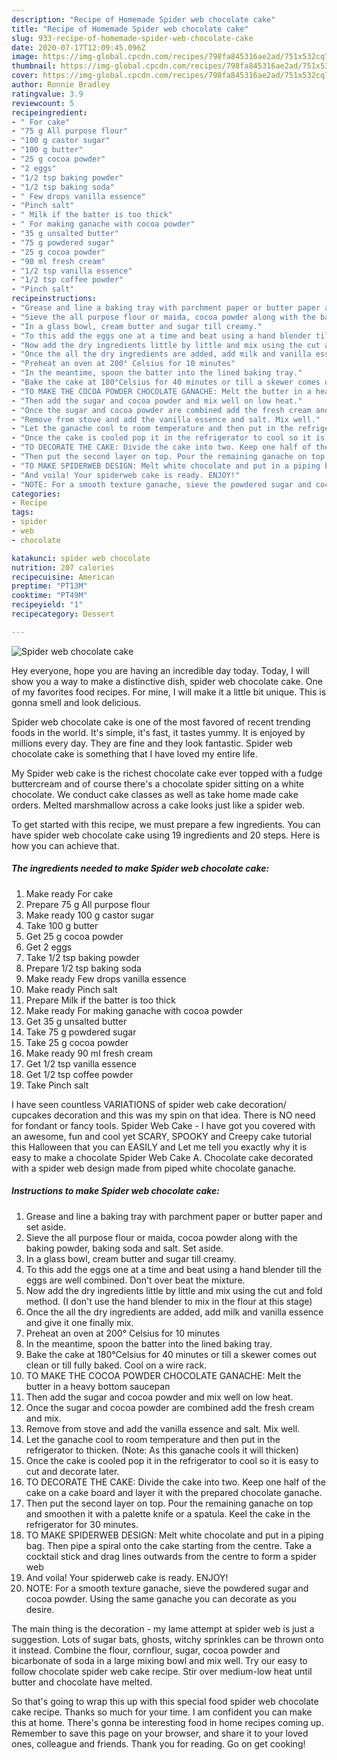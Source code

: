 ```yaml
---
description: "Recipe of Homemade Spider web chocolate cake"
title: "Recipe of Homemade Spider web chocolate cake"
slug: 933-recipe-of-homemade-spider-web-chocolate-cake
date: 2020-07-17T12:09:45.096Z
image: https://img-global.cpcdn.com/recipes/798fa845316ae2ad/751x532cq70/spider-web-chocolate-cake-recipe-main-photo.jpg
thumbnail: https://img-global.cpcdn.com/recipes/798fa845316ae2ad/751x532cq70/spider-web-chocolate-cake-recipe-main-photo.jpg
cover: https://img-global.cpcdn.com/recipes/798fa845316ae2ad/751x532cq70/spider-web-chocolate-cake-recipe-main-photo.jpg
author: Ronnie Bradley
ratingvalue: 3.9
reviewcount: 5
recipeingredient:
- " For cake"
- "75 g All purpose flour"
- "100 g castor sugar"
- "100 g butter"
- "25 g cocoa powder"
- "2 eggs"
- "1/2 tsp baking powder"
- "1/2 tsp baking soda"
- " Few drops vanilla essence"
- "Pinch salt"
- " Milk if the batter is too thick"
- " For making ganache with cocoa powder"
- "35 g unsalted butter"
- "75 g powdered sugar"
- "25 g cocoa powder"
- "90 ml fresh cream"
- "1/2 tsp vanilla essence"
- "1/2 tsp coffee powder"
- "Pinch salt"
recipeinstructions:
- "Grease and line a baking tray with parchment paper or butter paper and set aside."
- "Sieve the all purpose flour or maida, cocoa powder along with the baking powder, baking soda and salt. Set aside."
- "In a glass bowl, cream butter and sugar till creamy."
- "To this add the eggs one at a time and beat using a hand blender till the eggs are well combined. Don&#39;t over beat the mixture."
- "Now add the dry ingredients little by little and mix using the cut and fold method. (I don&#39;t use the hand blender to mix in the flour at this stage)"
- "Once the all the dry ingredients are added, add milk and vanilla essence and give it one finally mix."
- "Preheat an oven at 200° Celsius for 10 minutes"
- "In the meantime, spoon the batter into the lined baking tray."
- "Bake the cake at 180°Celsius for 40 minutes or till a skewer comes out clean or till fully baked. Cool on a wire rack."
- "TO MAKE THE COCOA POWDER CHOCOLATE GANACHE: Melt the butter in a heavy bottom saucepan"
- "Then add the sugar and cocoa powder and mix well on low heat."
- "Once the sugar and cocoa powder are combined add the fresh cream and mix."
- "Remove from stove and add the vanilla essence and salt. Mix well."
- "Let the ganache cool to room temperature and then put in the refrigerator to thicken. (Note: As this ganache cools it will thicken)"
- "Once the cake is cooled pop it in the refrigerator to cool so it is easy to cut and decorate later."
- "TO DECORATE THE CAKE: Divide the cake into two. Keep one half of the cake on a cake board and layer it with the prepared chocolate ganache."
- "Then put the second layer on top. Pour the remaining ganache on top and smoothen it with a palette knife or a spatula. Keel the cake in the refrigerator for 30 minutes."
- "TO MAKE SPIDERWEB DESIGN: Melt white chocolate and put in a piping bag. Then pipe a spiral onto the cake starting from the centre. Take a cocktail stick and drag lines outwards from the centre to form a spider web"
- "And voila! Your spiderweb cake is ready. ENJOY!"
- "NOTE: For a smooth texture ganache, sieve the powdered sugar and cocoa powder. Using the same ganache you can decorate as you desire."
categories:
- Recipe
tags:
- spider
- web
- chocolate

katakunci: spider web chocolate 
nutrition: 207 calories
recipecuisine: American
preptime: "PT13M"
cooktime: "PT49M"
recipeyield: "1"
recipecategory: Dessert

---
```



![Spider web chocolate cake](https://img-global.cpcdn.com/recipes/798fa845316ae2ad/751x532cq70/spider-web-chocolate-cake-recipe-main-photo.jpg)

Hey everyone, hope you are having an incredible day today. Today, I will show you a way to make a distinctive dish, spider web chocolate cake. One of my favorites food recipes. For mine, I will make it a little bit unique. This is gonna smell and look delicious.

Spider web chocolate cake is one of the most favored of recent trending foods in the world. It's simple, it's fast, it tastes yummy. It is enjoyed by millions every day. They are fine and they look fantastic. Spider web chocolate cake is something that I have loved my entire life.

My Spider web cake is the richest chocolate cake ever topped with a fudge buttercream and of course there&#39;s a chocolate spider sitting on a white chocolate. We conduct cake classes as well as take home made cake orders. Melted marshmallow across a cake looks just like a spider web.


To get started with this recipe, we must prepare a few ingredients. You can have spider web chocolate cake using 19 ingredients and 20 steps. Here is how you can achieve that.

<!--inarticleads1-->

##### The ingredients needed to make Spider web chocolate cake:

1. Make ready  For cake
1. Prepare 75 g All purpose flour
1. Make ready 100 g castor sugar
1. Take 100 g butter
1. Get 25 g cocoa powder
1. Get 2 eggs
1. Take 1/2 tsp baking powder
1. Prepare 1/2 tsp baking soda
1. Make ready  Few drops vanilla essence
1. Make ready Pinch salt
1. Prepare  Milk if the batter is too thick
1. Make ready  For making ganache with cocoa powder
1. Get 35 g unsalted butter
1. Take 75 g powdered sugar
1. Take 25 g cocoa powder
1. Make ready 90 ml fresh cream
1. Get 1/2 tsp vanilla essence
1. Get 1/2 tsp coffee powder
1. Take Pinch salt


I have seen countless VARIATIONS of spider web cake decoration/ cupcakes decoration and this was my spin on that idea. There is NO need for fondant or fancy tools. Spider Web Cake - I have got you covered with an awesome, fun and cool yet SCARY, SPOOKY and Creepy cake tutorial this Halloween that you can EASILY and Let me tell you exactly why it is easy to make a chocolate Spider Web Cake A. Chocolate cake decorated with a spider web design made from piped white chocolate ganache. 

<!--inarticleads2-->

##### Instructions to make Spider web chocolate cake:

1. Grease and line a baking tray with parchment paper or butter paper and set aside.
1. Sieve the all purpose flour or maida, cocoa powder along with the baking powder, baking soda and salt. Set aside.
1. In a glass bowl, cream butter and sugar till creamy.
1. To this add the eggs one at a time and beat using a hand blender till the eggs are well combined. Don&#39;t over beat the mixture.
1. Now add the dry ingredients little by little and mix using the cut and fold method. (I don&#39;t use the hand blender to mix in the flour at this stage)
1. Once the all the dry ingredients are added, add milk and vanilla essence and give it one finally mix.
1. Preheat an oven at 200° Celsius for 10 minutes
1. In the meantime, spoon the batter into the lined baking tray.
1. Bake the cake at 180°Celsius for 40 minutes or till a skewer comes out clean or till fully baked. Cool on a wire rack.
1. TO MAKE THE COCOA POWDER CHOCOLATE GANACHE: Melt the butter in a heavy bottom saucepan
1. Then add the sugar and cocoa powder and mix well on low heat.
1. Once the sugar and cocoa powder are combined add the fresh cream and mix.
1. Remove from stove and add the vanilla essence and salt. Mix well.
1. Let the ganache cool to room temperature and then put in the refrigerator to thicken. (Note: As this ganache cools it will thicken)
1. Once the cake is cooled pop it in the refrigerator to cool so it is easy to cut and decorate later.
1. TO DECORATE THE CAKE: Divide the cake into two. Keep one half of the cake on a cake board and layer it with the prepared chocolate ganache.
1. Then put the second layer on top. Pour the remaining ganache on top and smoothen it with a palette knife or a spatula. Keel the cake in the refrigerator for 30 minutes.
1. TO MAKE SPIDERWEB DESIGN: Melt white chocolate and put in a piping bag. Then pipe a spiral onto the cake starting from the centre. Take a cocktail stick and drag lines outwards from the centre to form a spider web
1. And voila! Your spiderweb cake is ready. ENJOY!
1. NOTE: For a smooth texture ganache, sieve the powdered sugar and cocoa powder. Using the same ganache you can decorate as you desire.


The main thing is the decoration - my lame attempt at spider web is just a suggestion. Lots of sugar bats, ghosts, witchy sprinkles can be thrown onto it instead. Combine the flour, cornflour, sugar, cocoa powder and bicarbonate of soda in a large mixing bowl and mix well. Try our easy to follow chocolate spider web cake recipe. Stir over medium-low heat until butter and chocolate have melted. 

So that's going to wrap this up with this special food spider web chocolate cake recipe. Thanks so much for your time. I am confident you can make this at home. There's gonna be interesting food in home recipes coming up. Remember to save this page on your browser, and share it to your loved ones, colleague and friends. Thank you for reading. Go on get cooking!
